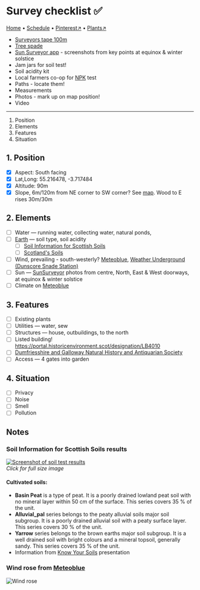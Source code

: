 # Survey checklist ✅

[Home](https://notes.grwd.uk/walled) • [Schedule](https://notes.grwd.uk/walled/schedule) • [Pinterest↗](https://pinterest.co.uk/NatureWorksGarden/walled/) • [Plants↗](https://bit.ly/walled-plants)


* [Surveyors tape 100m](https://www.amazon.co.uk/Draper-Tools-51091-Fibreglass-Surveyors/dp/B00UNJTP2W/)
* [Tree spade](https://www.amazon.co.uk/Spear-Jackson-Agricultural-Planting-Rabbiting/dp/B000KKQW48/)
* [Sun Surveyor app](https://www.sunsurveyor.com/) - screenshots from key points at equinox & winter solstice
* Jam jars for soil test!
* Soil acidity kit
* Local farmers co-op for [NPK]() test
* Paths - locate them!
* Measurements
* Photos - mark up on map position!
* Video

---

1. Position
2. Elements
3. Features
4. Situation

## 1. Position

* [x] Aspect: South facing
* [x] Lat,Long: 55.216478, -3.717484
* [x] Altitude: 90m
* [x] Slope, 6m/120m from NE corner to SW corner? See [map](https://github.com/growdigital/walled/blob/main/map-contour.jpg). Wood to E rises 30m/30m

## 2. Elements

* [ ] Water — running water, collecting water, natural ponds, 
* [ ] [Earth](https://www.gardenersworld.com/plants/find-out-your-soil-type/) — soil type, soil acidity
    * [ ] [Soil Information for Scottish Soils](http://sifss.hutton.ac.uk/SSKIB_Stats.php)
    * [ ] [Scotland's Soils](https://soils.environment.gov.scot/)
* [ ] Wind, prevailing - south-westerly? [Meteoblue](https://www.meteoblue.com/en/weather/archive/windrose/closeburn_united-kingdom_2652788), [Weather Underground (Dunscore Snade Station)](https://www.wunderground.com/weather/gb/thornhill)
* [ ] Sun — [SunSurveyor](https://www.sunsurveyor.com/) photos from centre, North, East & West doorways, at equinox & winter solstice
* [ ] Climate on [Meteoblue](https://www.meteoblue.com/en/climate-change/closeburn_united-kingdom_2652788)

## 3. Features

* [ ] Existing plants 
* [ ] Utilities — water, sew
* [ ] Structures — house, outbuildings, to the north
* [ ] Listed building! <https://portal.historicenvironment.scot/designation/LB4010>
* [ ] [Dumfriesshire and Galloway Natural History and Antiquarian Society](http://www.dgnhas.org.uk/contacts)
* [ ] Access — 4 gates into garden

## 4. Situation

* [ ] Privacy
* [ ] Noise
* [ ] Smell
* [ ] Pollution

## Notes

### Soil Information for Scottish Soils results

[![Screenshot of soil test results](https://res.cloudinary.com/growdigital/image/upload/w_320/v1644934948/walled/soil-information-for-scottish-soils.png)](https://res.cloudinary.com/growdigital/image/upload/v1644934948/walled/soil-information-for-scottish-soils.png)  
_Click for full size image_

#### Cultivated soils:

* **Basin Peat** is a type of peat. It is a poorly drained lowland peat soil with no mineral layer within 50 cm of the surface. This series covers 35 % of the unit.
* **Alluvial_pal** series belongs to the peaty alluvial soils major soil subgroup. It is a poorly drained alluvial soil with a peaty surface layer. This series covers 30 % of the unit.
* **Yarrow** series belongs to the brown earths major soil subgroup. It is a well drained soil with bright colours and a mineral topsoil, generally sandy. This series covers 35 % of the unit.
* Information from [Know Your Soils](https://www.fas.scot/downloads/dumfries-soil-nutrient-network-meeting-soil-texture-presentation-joanna-cloy-sruc/) presentation

### Wind rose from [Meteoblue](https://www.meteoblue.com/en/weather/archive/windrose/closeburn_united-kingdom_2652788)

![Wind rose](https://res.cloudinary.com/growdigital/image/upload/w_420v1644936986/walled/wind-rose.png)
